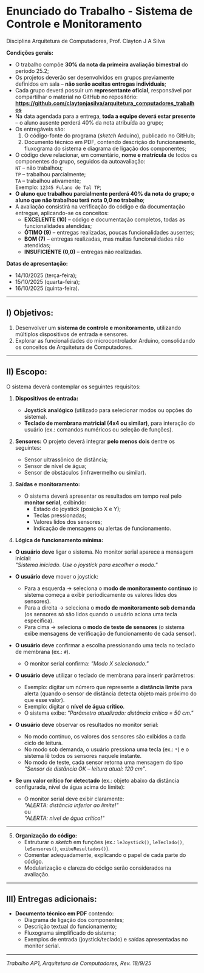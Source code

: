 # Enunciado do Trabalho - Sistema de Controle e Monitoramento

Disciplina Arquitetura de Computadores, Prof. Clayton J A Silva

**Condições gerais:**

- O trabalho compõe **30% da nota da primeira avaliação bimestral** do período 25.2;
- Os projetos deverão ser desenvolvidos em grupos previamente definidos em sala – **não serão aceitas entregas individuais**;
- Cada grupo deverá possuir um **representante oficial**, responsável por compartilhar o material no GitHub no repositório:  
  **https://github.com/claytonjasilva/arquitetura_computadores_trabalhos**
- Na data agendada para a entrega, **toda a equipe deverá estar presente** – o aluno ausente perderá 40% da nota atribuída ao grupo;
- Os entregáveis são:
  1. O código-fonte do programa (*sketch* Arduino), publicado no GitHub;
  2. Documento técnico em PDF, contendo descrição do funcionamento, fluxograma do sistema e diagrama de ligação dos componentes;
- O código deve relacionar, em comentário, **nome e matrícula** de todos os componentes do grupo, seguidos da autoavaliação:  
  `NT` – não trabalhou;  
  `TP` – trabalhou parcialmente;  
  `TA` – trabalhou ativamente;  
  Exemplo: `12345 Fulano de Tal TP`;
- **O aluno que trabalhou parcialmente perderá 40% da nota do grupo; o aluno que não trabalhou terá nota 0,0 no trabalho**;
- A avaliação consistirá na verificação do código e da documentação entregue, aplicando-se os conceitos:
  - **EXCELENTE (10)** – código e documentação completos, todas as funcionalidades atendidas;
  - **ÓTIMO (9)** – entregas realizadas, poucas funcionalidades ausentes;
  - **BOM (7)** – entregas realizadas, mas muitas funcionalidades não atendidas;
  - **INSUFICIENTE (0,0)** – entregas não realizadas.

**Datas de apresentação:**
- 14/10/2025 (terça-feira);  
- 15/10/2025 (quarta-feira);  
- 16/10/2025 (quinta-feira).

---

## I) Objetivos:

1. Desenvolver um **sistema de controle e monitoramento**, utilizando múltiplos dispositivos de entrada e sensores.
2. Explorar as funcionalidades do microcontrolador Arduino, consolidando os conceitos de Arquitetura de Computadores.

---

## II) Escopo:

O sistema deverá contemplar os seguintes requisitos:

1. **Dispositivos de entrada:**
   - **Joystick analógico** (utilizado para selecionar modos ou opções do sistema).
   - **Teclado de membrana matricial (4x4 ou similar)**, para interação do usuário (ex.: comandos numéricos ou seleção de funções).

2. **Sensores:**
   O projeto deverá integrar **pelo menos dois** dentre os seguintes:
   - Sensor ultrassônico de distância;  
   - Sensor de nível de água;  
   - Sensor de obstáculos (infravermelho ou similar).

3. **Saídas e monitoramento:**
   - O sistema deverá apresentar os resultados em tempo real pelo **monitor serial**, exibindo:  
     - Estado do joystick (posição X e Y);  
     - Teclas pressionadas;  
     - Valores lidos dos sensores;  
     - Indicação de mensagens ou alertas de funcionamento.

4. **Lógica de funcionamento mínima:**
 - **O usuário deve** ligar o sistema. No monitor serial aparece a mensagem inicial:  
  *"Sistema iniciado. Use o joystick para escolher o modo."*

- **O usuário deve** mover o joystick:  
  - Para a esquerda → seleciona o **modo de monitoramento contínuo** (o sistema começa a exibir periodicamente os valores lidos dos sensores).  
  - Para a direita → seleciona o **modo de monitoramento sob demanda** (os sensores só são lidos quando o usuário aciona uma tecla específica).  
  - Para cima → seleciona o **modo de teste de sensores** (o sistema exibe mensagens de verificação de funcionamento de cada sensor).  

- **O usuário deve** confirmar a escolha pressionando uma tecla no teclado de membrana (ex.: `#`).  
  - O monitor serial confirma: *"Modo X selecionado."*

- **O usuário deve** utilizar o teclado de membrana para inserir parâmetros:  
  - Exemplo: digitar um número que represente a **distância limite** para alerta (quando o sensor de distância detecta objeto mais próximo do que esse valor).  
  - Exemplo: digitar o **nível de água crítico**.  
  - O sistema exibe: *"Parâmetro atualizado: distância crítica = 50 cm."*

- **O usuário deve** observar os resultados no monitor serial:  
  - No modo contínuo, os valores dos sensores são exibidos a cada ciclo de leitura.  
  - No modo sob demanda, o usuário pressiona uma tecla (ex.: `*`) e o sistema lê todos os sensores naquele instante.  
  - No modo de teste, cada sensor retorna uma mensagem do tipo *"Sensor de distância OK – leitura atual: 120 cm"*.

- **Se um valor crítico for detectado** (ex.: objeto abaixo da distância configurada, nível de água acima do limite):  
  - O monitor serial deve exibir claramente:  
    *"ALERTA: distância inferior ao limite!"*  
    ou  
    *"ALERTA: nível de água crítico!"*  

---

5. **Organização do código:**
   - Estruturar o *sketch* em funções (ex.: `leJoystick()`, `leTeclado()`, `leSensores()`, `exibeResultados()`).
   - Comentar adequadamente, explicando o papel de cada parte do código.
   - Modularização e clareza do código serão considerados na avaliação.

---

## III) Entregas adicionais:

- **Documento técnico em PDF** contendo:
  - Diagrama de ligação dos componentes;
  - Descrição textual do funcionamento;
  - Fluxograma simplificado do sistema;
  - Exemplos de entrada (joystick/teclado) e saídas apresentadas no monitor serial.

---

*Trabalho AP1, Arquitetura de Computadores, Rev. 18/9/25*
